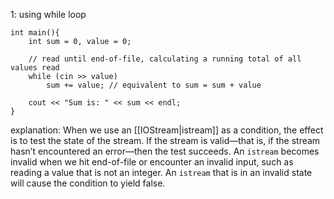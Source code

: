 
1: using while loop

```
int main(){
    int sum = 0, value = 0;

    // read until end-of-file, calculating a running total of all values read
    while (cin >> value)
        sum += value; // equivalent to sum = sum + value

    cout << "Sum is: " << sum << endl;
}
```

explanation: When we use an [[IOStream|istream]] as a condition, the effect is to test the state of the stream. If the stream is valid—that is, if the stream hasn’t encountered an error—then the test succeeds. An `istream` becomes invalid when we hit end-of-file or encounter an invalid input, such as reading a value that is not an integer. An `istream` that is in an invalid state will cause the condition to yield false.